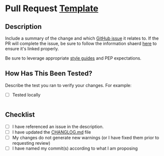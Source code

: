 # Pull Request [Template](https://docs.github.com/en/communities/using-templates-to-encourage-useful-issues-and-pull-requests/creating-a-pull-request-template-for-your-repository)

## Description

Include a summary of the change and which [GitHub issue](https://github.com/ProsperousHeart/django-fun/issues) it relates to. If the PR will complete the issue, be sure to follow the information shaerd [here](https://github.com/ProsperousHeart/cheatsheets/blob/master/Tools/GitHub.md#link-and-close-issue-in-commit) to ensure it's linked properly.

Be sure to leverage appropriate [style guides](https://docs.github.com/en/contributing/style-guide-and-content-model/style-guide) and PEP expectations.

## How Has This Been Tested?

Describe the test you ran to verify your changes. For example:

- [ ] Tested locally

```paste output

```

## Checklist

- [ ] I have referenced an issue in the description.
- [ ] I have updated the [CHANGLOG.md](../CHANGELOG.md) file
- [ ] My changes do not generate new warnings (or I have fixed them prior to requesting review)
- [ ] I have named my commit(s) according to what I am proposing
